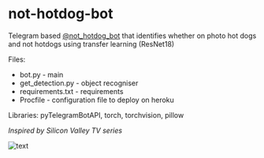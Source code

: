 # not-hotdog-bot

Telegram based [@not_hotdog_bot](https://t.me/not_hotdog_bot) that identifies whether on photo hot dogs and not hotdogs using transfer learning (ResNet18)

Files:
* bot.py - main
* get_detection.py - object recogniser
* requirements.txt - requirements
* Procfile - configuration file to deploy on heroku

Libraries: pyTelegramBotAPI, torch, torchvision, pillow

*Inspired by Silicon Valley TV series*

![text](https://miro.medium.com/max/4320/1*FZSvtomVWXV6hQp1Mkdk3A.png)

